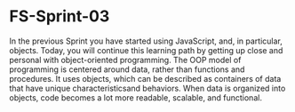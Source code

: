 # FS-Sprint-03
In the previous Sprint you have started using JavaScript, and, in particular, objects. Today, you will continue this learning path by getting up close and personal with object-oriented programming. The OOP model of programming is centered around data, rather than functions and procedures. It uses objects, which can be described as containers of data that have unique characteristicsand behaviors. When data is organized into objects, code becomes a lot more readable, scalable, and functional.
